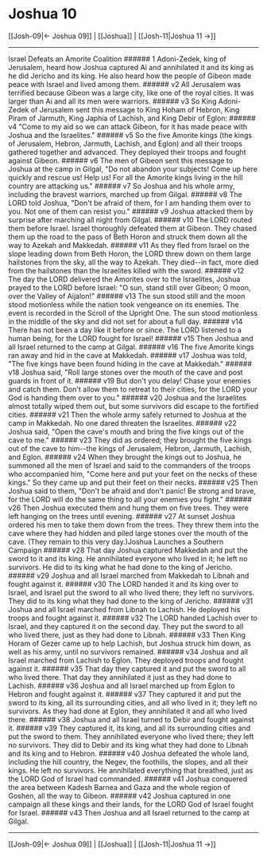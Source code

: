 # Joshua 10

[[Josh-09|← Joshua 09]] | [[Joshua]] | [[Josh-11|Joshua 11 →]]
***

Israel Defeats an Amorite Coalition ###### 1 Adoni-Zedek, king of Jerusalem, heard how Joshua captured Ai and annihilated it and its king as he did Jericho and its king. He also heard how the people of Gibeon made peace with Israel and lived among them. ###### v2 All Jerusalem was terrified because Gibeon was a large city, like one of the royal cities. It was larger than Ai and all its men were warriors. ###### v3 So King Adoni-Zedek of Jerusalem sent this message to King Hoham of Hebron, King Piram of Jarmuth, King Japhia of Lachish, and King Debir of Eglon: ###### v4 "Come to my aid so we can attack Gibeon, for it has made peace with Joshua and the Israelites." ###### v5 So the five Amorite kings (the kings of Jerusalem, Hebron, Jarmuth, Lachish, and Eglon) and all their troops gathered together and advanced. They deployed their troops and fought against Gibeon. ###### v6 The men of Gibeon sent this message to Joshua at the camp in Gilgal, "Do not abandon your subjects! Come up here quickly and rescue us! Help us! For all the Amorite kings living in the hill country are attacking us." ###### v7 So Joshua and his whole army, including the bravest warriors, marched up from Gilgal. ###### v8 The LORD told Joshua, "Don't be afraid of them, for I am handing them over to you. Not one of them can resist you." ###### v9 Joshua attacked them by surprise after marching all night from Gilgal. ###### v10 The LORD routed them before Israel. Israel thoroughly defeated them at Gibeon. They chased them up the road to the pass of Beth Horon and struck them down all the way to Azekah and Makkedah. ###### v11 As they fled from Israel on the slope leading down from Beth Horon, the LORD threw down on them large hailstones from the sky, all the way to Azekah. They died--in fact, more died from the hailstones than the Israelites killed with the sword. ###### v12 The day the LORD delivered the Amorites over to the Israelites, Joshua prayed to the LORD before Israel: "O sun, stand still over Gibeon; O moon, over the Valley of Aijalon!" ###### v13 The sun stood still and the moon stood motionless while the nation took vengeance on its enemies. The event is recorded in the Scroll of the Upright One. The sun stood motionless in the middle of the sky and did not set for about a full day. ###### v14 There has not been a day like it before or since. The LORD listened to a human being, for the LORD fought for Israel! ###### v15 Then Joshua and all Israel returned to the camp at Gilgal. ###### v16 The five Amorite kings ran away and hid in the cave at Makkedah. ###### v17 Joshua was told, "The five kings have been found hiding in the cave at Makkedah." ###### v18 Joshua said, "Roll large stones over the mouth of the cave and post guards in front of it. ###### v19 But don't you delay! Chase your enemies and catch them. Don't allow them to retreat to their cities, for the LORD your God is handing them over to you." ###### v20 Joshua and the Israelites almost totally wiped them out, but some survivors did escape to the fortified cities. ###### v21 Then the whole army safely returned to Joshua at the camp in Makkedah. No one dared threaten the Israelites. ###### v22 Joshua said, "Open the cave's mouth and bring the five kings out of the cave to me." ###### v23 They did as ordered; they brought the five kings out of the cave to him--the kings of Jerusalem, Hebron, Jarmuth, Lachish, and Eglon. ###### v24 When they brought the kings out to Joshua, he summoned all the men of Israel and said to the commanders of the troops who accompanied him, "Come here and put your feet on the necks of these kings." So they came up and put their feet on their necks. ###### v25 Then Joshua said to them, "Don't be afraid and don't panic! Be strong and brave, for the LORD will do the same thing to all your enemies you fight." ###### v26 Then Joshua executed them and hung them on five trees. They were left hanging on the trees until evening. ###### v27 At sunset Joshua ordered his men to take them down from the trees. They threw them into the cave where they had hidden and piled large stones over the mouth of the cave. (They remain to this very day.)Joshua Launches a Southern Campaign ###### v28 That day Joshua captured Makkedah and put the sword to it and its king. He annihilated everyone who lived in it; he left no survivors. He did to its king what he had done to the king of Jericho. ###### v29 Joshua and all Israel marched from Makkedah to Libnah and fought against it. ###### v30 The LORD handed it and its king over to Israel, and Israel put the sword to all who lived there; they left no survivors. They did to its king what they had done to the king of Jericho. ###### v31 Joshua and all Israel marched from Libnah to Lachish. He deployed his troops and fought against it. ###### v32 The LORD handed Lachish over to Israel, and they captured it on the second day. They put the sword to all who lived there, just as they had done to Libnah. ###### v33 Then King Horam of Gezer came up to help Lachish, but Joshua struck him down, as well as his army, until no survivors remained. ###### v34 Joshua and all Israel marched from Lachish to Eglon. They deployed troops and fought against it. ###### v35 That day they captured it and put the sword to all who lived there. That day they annihilated it just as they had done to Lachish. ###### v36 Joshua and all Israel marched up from Eglon to Hebron and fought against it. ###### v37 They captured it and put the sword to its king, all its surrounding cities, and all who lived in it; they left no survivors. As they had done at Eglon, they annihilated it and all who lived there. ###### v38 Joshua and all Israel turned to Debir and fought against it. ###### v39 They captured it, its king, and all its surrounding cities and put the sword to them. They annihilated everyone who lived there; they left no survivors. They did to Debir and its king what they had done to Libnah and its king and to Hebron. ###### v40 Joshua defeated the whole land, including the hill country, the Negev, the foothills, the slopes, and all their kings. He left no survivors. He annihilated everything that breathed, just as the LORD God of Israel had commanded. ###### v41 Joshua conquered the area between Kadesh Barnea and Gaza and the whole region of Goshen, all the way to Gibeon. ###### v42 Joshua captured in one campaign all these kings and their lands, for the LORD God of Israel fought for Israel. ###### v43 Then Joshua and all Israel returned to the camp at Gilgal.

***
[[Josh-09|← Joshua 09]] | [[Joshua]] | [[Josh-11|Joshua 11 →]]
